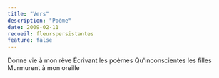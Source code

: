 ```yaml
---
title: "Vers"
description: "Poème"
date: 2009-02-11
recueil: fleurspersistantes
feature: false
---
```


Donne vie à mon rêve
Écrivant les poèmes
Qu'inconscientes les filles
Murmurent à mon oreille
